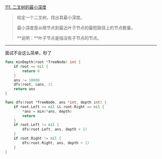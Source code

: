 [111. 二叉树的最小深度](https://leetcode.cn/problems/minimum-depth-of-binary-tree/)

> 给定一个二叉树，找出其最小深度。
>
> 最小深度是从根节点到最近叶子节点的最短路径上的节点数量。
>
> **说明：**叶子节点是指没有子节点的节点。

---

面试不会这么简单，秒了

```go
func minDepth(root *TreeNode) int {
    if root == nil {
        return 0
    }
    ans := 10000
    dfs(root, &ans, 1)
    return ans
}

func dfs(root *TreeNode, ans *int, depth int) {
    if root.Left == nil && root.Right == nil {
        *ans = min(*ans, depth)
        return
    }
    if root.Left != nil {
        dfs(root.Left, ans, depth + 1)
    }
    if root.Right != nil {
        dfs(root.Right, ans, depth + 1)
    }
}
```

